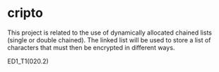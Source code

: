 # cripto
 This project is related to the use of dynamically allocated chained lists (single or double chained). The linked list will be used to store a list of characters that must then be encrypted in different ways.
 
ED1_T1(020.2)
